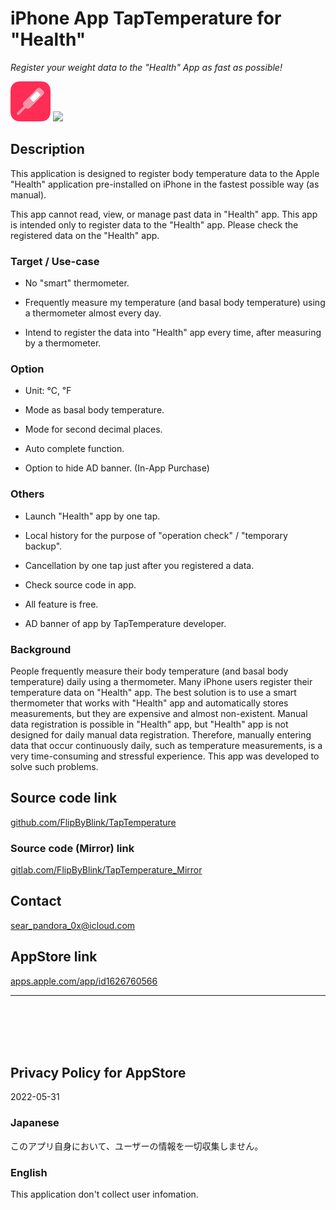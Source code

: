 iPhone App TapTemperature for "Health"
=======================================
_Register your weight data to the "Health" App as fast as possible!_

<img src="TapTemperature/Assets.xcassets/RoundedIcon.imageset/RoundedIcon.png" width="64">

<a href="https://apps.apple.com/app/id1626760566" target="blank">
    <img src="https://developer.apple.com/assets/elements/badges/download-on-the-app-store.svg">
</a>

Description
------------
This application is designed to register body temperature data to the Apple "Health" application pre-installed on iPhone in the fastest possible way (as manual).

This app cannot read, view, or manage past data in "Health" app. This app is intended only to register data to the "Health" app. Please check the registered data on the "Health" app.

### Target / Use-case
- No "smart" thermometer.

- Frequently measure my temperature (and basal body temperature) using a thermometer almost every day.

- Intend to register the data into "Health" app every time, after measuring by a thermometer.

### Option
- Unit: ℃, ℉

- Mode as basal body temperature.

- Mode for second decimal places.

- Auto complete function.

- Option to hide AD banner. (In-App Purchase)

### Others
- Launch "Health" app by one tap.

- Local history for the purpose of "operation check" / "temporary backup".

- Cancellation by one tap just after you registered a data.

- Check source code in app.

- All feature is free.

- AD banner of app by TapTemperature developer.

### Background
People frequently measure their body temperature (and basal body temperature) daily using a thermometer. Many iPhone users register their temperature data on "Health" app. The best solution is to use a smart thermometer that works with "Health" app and automatically stores measurements, but they are expensive and almost non-existent. Manual data registration is possible in "Health" app, but "Health" app is not designed for daily manual data registration. Therefore, manually entering data that occur continuously daily, such as temperature measurements, is a very time-consuming and stressful experience. This app was developed to solve such problems.


Source code link
-----------------
[github.com/FlipByBlink/TapTemperature](https://github.com/FlipByBlink/TapTemperature)

### Source code (Mirror) link

[gitlab.com/FlipByBlink/TapTemperature_Mirror](https://gitlab.com/FlipByBlink/TapTemperature_Mirror)


Contact
--------
sear_pandora_0x@icloud.com


AppStore link
--------------
[apps.apple.com/app/id1626760566](https://apps.apple.com/app/id1626760566)

<!-- URL "Support page for AppStore" -->
<!-- https://flipbyblink.github.io/TapTemperature/ -->
<!-- URL "Privacy Policy for AppStore" -->
<!-- https://flipbyblink.github.io/TapTemperature/#privacy-policy-for-appstore -->

* * *

<br>
<br>
<br>
<br>

Privacy Policy for AppStore
----------------------------
2022-05-31

### Japanese
このアプリ自身において、ユーザーの情報を一切収集しません。

### English
This application don't collect user infomation.

<br>
<br>
<br>
<br>
